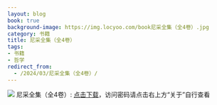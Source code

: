 ```yaml
---
layout: blog
book: true
background-image: https://img.locyoo.com/book尼采全集（全4卷）.jpg
category: 书籍
title: 尼采全集（全4卷）
tags:
- 书籍
- 哲学
redirect_from:
  - /2024/03/尼采全集（全4卷）/
---
```

![](https://img.locyoo.com/book尼采全集（全4卷）.jpg)
尼采全集（全4卷）: <a name = "ref1" href="https://url18.ctfile.com/f/50983618-1375543132-37e9fa?p=3619">点击下载</a>，访问密码请点击右上方“关于”自行查看